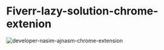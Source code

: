 # Fiverr-lazy-solution-chrome-extenion
<img src="https://prnt.sc/104efhx" alt="developer-nasim-ajnasm-chrome-extension">
